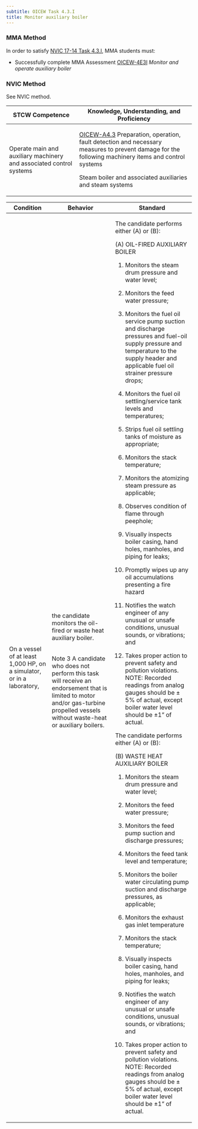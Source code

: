 ```yaml
---
subtitle: OICEW Task 4.3.I 
title: Monitor auxiliary boiler
---
```



### MMA Method

In order to satisfy  [NVIC 17-14  Task  4.3.I]({{site.baseurl}}/assets/images/nvic-17-14.pdf), MMA students must:

* Successfully complete MMA Assessment [OICEW-4E3I]({{site.baseurl}}/assessments/Engine/OICEW-4E3I) *Monitor and operate auxiliary boiler*


### NVIC Method

<a onclick="togglevisibility('nvic_methods')" >See NVIC method.</a>

<div id='nvic_methods' class='hide'>

<table>
<thead>
<tr>
<th class='forty'> STCW Competence </th>
<th class='sixty'> Knowledge, Understanding, and Proficiency </th>
</tr>
</thead>




<tbody>
<tr><td markdown='1'>

Operate main and auxiliary machinery and associated control systems

</td><td markdown='1'>

[OICEW-A4.3](../../tables/31.html#OICEW-A4.3) Preparation, operation, fault detection and necessary measures to prevent damage for the following machinery  items and control systems 

Steam boiler and associated auxiliaries and steam systems

</td></tr>


</tbody>
</table>


<table>
<thead>
<tr><th class='twenty'>  Condition </th><th class='twenty'> Behavior </th><th  class='sixty'>Standard </th></tr>
</thead>
<tbody >



<tr><td markdown='1'>

On a vessel of at least 1,000 HP, on a simulator, or in a laboratory,

</td><td markdown='1'>

the candidate monitors the oil-fired or waste heat auxiliary boiler.

<br>

<div class="tooltip">Note 3
<span class="tooltiptext">
A candidate who does not perform this task will receive an endorsement that is limited to motor and/or gas-turbine propelled vessels without waste-heat or auxiliary boilers.
</span>
</div>


</td><td markdown='1'>

The candidate performs either (A) or (B): 

(A) OIL-FIRED AUXILIARY BOILER

1. Monitors the steam drum pressure and water level;

2. Monitors the feed water pressure;

3. Monitors the fuel oil service pump suction and discharge pressures and fuel-oil supply pressure and temperature to the supply header and applicable fuel oil strainer pressure drops;

4. Monitors the fuel oil settling/service tank levels and temperatures;

5. Strips fuel oil settling tanks of moisture as appropriate;

6. Monitors the stack temperature;

7. Monitors the atomizing steam pressure as applicable;

8. Observes condition of flame through peephole;

9. Visually inspects boiler casing, hand holes, manholes, and piping for leaks;

10. Promptly wipes up any oil accumulations presenting a fire hazard

11. Notifies the watch engineer of any unusual or unsafe conditions, unusual sounds, or vibrations; and

12. Takes proper action to prevent safety and pollution violations. NOTE:  Recorded readings from analog gauges should be ± 5% of actual, except boiler water level should be ±1” of actual. 

The candidate performs either (A) or (B): 

(B) WASTE HEAT AUXILIARY BOILER

1. Monitors the steam drum pressure and water level;

2. Monitors the feed water pressure;

3. Monitors the feed pump suction and discharge pressures;

4. Monitors the feed tank level and temperature;

5. Monitors the boiler water circulating pump suction and discharge pressures, as applicable;

6. Monitors the exhaust gas inlet temperature

7. Monitors the stack temperature;

8. Visually inspects boiler casing, hand holes, manholes, and piping for leaks;

9. Notifies the watch engineer of any unusual or unsafe conditions, unusual sounds, or vibrations; and

10. Takes proper action to prevent safety and pollution violations. NOTE:  Recorded readings from analog gauges should be ± 5% of actual, except boiler water level should be ±1” of actual.

</td></tr>
</tbody>
</table>
</div>
